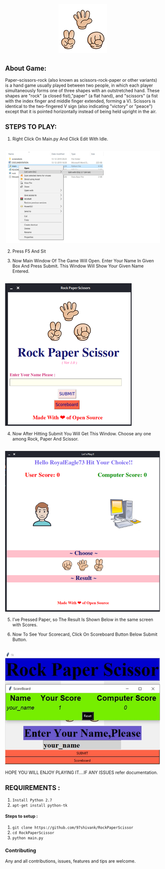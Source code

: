 ﻿<h1 align="center">
  <br>
  <a href="https://github.com/97shivank/RockPaperScissor"><img src="./icons/logo.gif" alt="RockPaperScissor"></a>
</h1>

## About Game:

Paper–scissors-rock (also known as scissors-rock-paper or other variants) is a hand  game usually played between two people, in which each player simultaneously forms one of three shapes with an outstretched hand. These shapes are "rock" (a closed fist),"paper" (a flat hand), and "scissors" (a fist with the index finger and middle finger extended, forming a V). Scissors is identical to the two-fingered V  sign (also indicating "victory" or "peace") except that it is pointed horizontally instead of being held upright in the air.

## STEPS TO PLAY:


1. Right Click On Main.py And Click Edit With Idle.
  <br>
  <img src="./screenshots/ss1.jpg">
  <br>

2. Press F5 And Sit 

3. Now Main Window Of The Game Will Open. Enter Your Name In Given Box And Press Submit. This Window Will Show Your Given Name Entered.
  <br>
  <img src="./screenshots/Opening screen.png">
  <br>

4. Now After Hitting Submit You Will Get This Window. Choose any one among Rock, Paper And Scissor.
  <br>
  <img src="./screenshots/game_screen.png">
  <br>

5. I’ve Pressed Paper, so The Result Is Shown Below in the same screen with Scores.

6. Now To See Your Scorecard, Click On Scoreboard Button Below Submit Button.
  <br>
  <img src="./screenshots/database_screen.JPG">
  <br>

HOPE YOU WILL ENJOY PLAYING IT….IF ANY ISSUES refer documentation.

## REQUIREMENTS :

1. `Install Python 2.7`
2. `apt-get install python-tk` 

#### Steps to setup :

1. `git clone https://github.com/97shivank/RockPaperScissor`
2. `cd RockPaperScissor`
3. `python main.py`


### Contributing
Any and all contributions, issues, features and tips are welcome.
